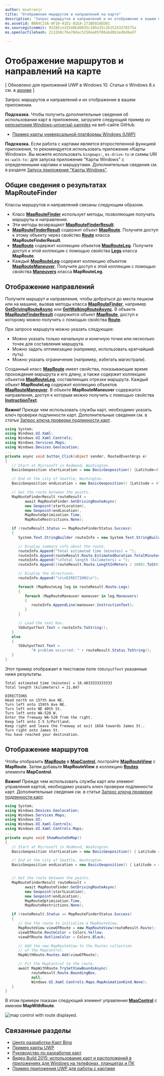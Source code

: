 ```yaml
---
author: msatranjr
title: "Отображение маршрутов и направлений на карте"
description: "Запрос маршрутов и направлений и их отображение в вашем приложении."
ms.assetid: BBB4C23A-8F10-41D1-81EA-271BE01AED81
ms.sourcegitcommit: 92285ce32548bd6035c105e35c2b152432f8575a
ms.openlocfilehash: 2132b0c76a78dac5250ea85f08abd0b1edbd6ed7

---
```


# Отображение маршрутов и направлений на карте


\[ Обновлено для приложений UWP в Windows 10. Статьи о Windows 8.x см. в [архиве](http://go.microsoft.com/fwlink/p/?linkid=619132) \]


Запрос маршрутов и направлений и их отображение в вашем приложении.

**Подсказка.** Чтобы получить дополнительные сведения об использовании карт в приложении, загрузите следующий пример из [репозитория Windows-universal-samples](http://go.microsoft.com/fwlink/p/?LinkId=619979) на веб-сайте GitHub.

-   [Пример карты универсальной платформы Windows (UWP)](http://go.microsoft.com/fwlink/p/?LinkId=619977)

**Подсказка.**  Если работа с картами является второстепенной функцией приложения, то рекомендуется использовать приложение «Карты Windows». Вы можете использовать `bingmaps:`, `ms-drive-to:`и схемы URI `ms-walk-to:` для запуска приложения "Карты Windows" с определенными картами и маршрутами. Дополнительные сведения см. в разделе [Запуск приложения "Карты Windows"](https://msdn.microsoft.com/library/windows/apps/mt228341).

 

## Общие сведения о результатах MapRouteFinder


Классы маршрутов и направлений связаны следующим образом.

-   Класс [**MapRouteFinder**](https://msdn.microsoft.com/library/windows/apps/dn636938) использует методы, позволяющие получать маршруты и направления.
-   Эти методы возвращают [**MapRouteFinderResult**](https://msdn.microsoft.com/library/windows/apps/dn636939).
-   [
            **MapRouteFinderResult**](https://msdn.microsoft.com/library/windows/apps/dn636939) содержит объект [**MapRoute**](https://msdn.microsoft.com/library/windows/apps/dn636937). Получите доступ к этому объекту через свойство [**Route**](https://msdn.microsoft.com/library/windows/apps/dn636940) класса **MapRouteFinderResult**.
-   [
            **MapRoute**](https://msdn.microsoft.com/library/windows/apps/dn636937) содержит коллекцию объектов [**MapRouteLeg**](https://msdn.microsoft.com/library/windows/apps/dn636955). Получите доступ к этой коллекции с помощью свойства [**Legs**](https://msdn.microsoft.com/library/windows/apps/dn636973) класса **MapRoute**.
-   Каждый [**MapRouteLeg**](https://msdn.microsoft.com/library/windows/apps/dn636955) содержит коллекцию объектов [**MapRouteManeuver**](https://msdn.microsoft.com/library/windows/apps/dn636961). Получите доступ к этой коллекции с помощью свойства [**Maneuvers**](https://msdn.microsoft.com/library/windows/apps/dn636959) класса **MapRouteLeg**.

## Отображение направлений


Получите маршрут и направления, чтобы добраться до места пешком или на машине, вызвав методы класса [**MapRouteFinder**](https://msdn.microsoft.com/library/windows/apps/dn636938), например [**GetDrivingRouteAsync**](https://msdn.microsoft.com/library/windows/apps/dn636943) или [**GetWalkingRouteAsync**](https://msdn.microsoft.com/library/windows/apps/dn636953). В объекте [**MapRouteFinderResult**](https://msdn.microsoft.com/library/windows/apps/dn636939) содержится объект [**MapRoute**](https://msdn.microsoft.com/library/windows/apps/dn636937), доступ к которому можно получить с помощью свойства [**Route**](https://msdn.microsoft.com/library/windows/apps/dn636940).

При запросе маршрута можно указать следующее:

-   Можно указать только начальную и конечную точки или несколько точек для составления маршрута.
-   Можно задать оптимизацию (например, использовать кратчайший путь).
-   Можно указать ограничения (например, избегать магистрали).

Созданный класс [**MapRoute**](https://msdn.microsoft.com/library/windows/apps/dn636937) имеет свойства, показывающие время прохождения маршрута и его длину, а также содержит коллекцию объектов [**MapRouteLeg**](https://msdn.microsoft.com/library/windows/apps/dn636955), составляющих отрезки маршрута. Каждый объект **MapRouteLeg** содержит коллекцию объектов [**MapRouteManeuver**](https://msdn.microsoft.com/library/windows/apps/dn636961). В объекте **MapRouteManeuver** содержатся направления, доступ к которым можно получить с помощью свойства [**InstructionText**](https://msdn.microsoft.com/library/windows/apps/dn636964).

**Важно!** Прежде чем использовать службы карт, необходимо указать ключ проверки подлинности карт. Дополнительные сведения см. в статье [Запрос ключа проверки подлинности карт](authentication-key.md).

 

```csharp
using System;
using Windows.UI.Xaml;
using Windows.UI.Xaml.Controls;
using Windows.Services.Maps;
using Windows.Devices.Geolocation;
...
private async void button_Click(object sender, RoutedEventArgs e)
{
   // Start at Microsoft in Redmond, Washington.
   BasicGeoposition startLocation = new BasicGeoposition() {Latitude=47.643,Longitude=-122.131};

   // End at the city of Seattle, Washington.
   BasicGeoposition endLocation = new BasicGeoposition() {Latitude = 47.604,Longitude= -122.329};

   // Get the route between the points.
   MapRouteFinderResult routeResult =
         await MapRouteFinder.GetDrivingRouteAsync(
         new Geopoint(startLocation),
         new Geopoint(endLocation),
         MapRouteOptimization.Time,
         MapRouteRestrictions.None);

   if (routeResult.Status == MapRouteFinderStatus.Success)
   {
      System.Text.StringBuilder routeInfo = new System.Text.StringBuilder();

      // Display summary info about the route.
      routeInfo.Append("Total estimated time (minutes) = ");
      routeInfo.Append(routeResult.Route.EstimatedDuration.TotalMinutes.ToString());
      routeInfo.Append("\nTotal length (kilometers) = ");
      routeInfo.Append((routeResult.Route.LengthInMeters / 1000).ToString());

      // Display the directions.
      routeInfo.Append("\n\nDIRECTIONS\n");

      foreach (MapRouteLeg leg in routeResult.Route.Legs)
      {
         foreach (MapRouteManeuver maneuver in leg.Maneuvers)
         {
            routeInfo.AppendLine(maneuver.InstructionText);
         }
      }

      // Load the text box.
      tbOutputText.Text = routeInfo.ToString();
   }
   else
   {
      tbOutputText.Text =
            "A problem occurred: " + routeResult.Status.ToString();
   }
}
```

Этот пример отображает в текстовом поле `tbOutputText` указанные ниже результаты.

``` syntax
Total estimated time (minutes) = 18.4833333333333
Total length (kilometers) = 21.847

DIRECTIONS
Head north on 157th Ave NE.
Turn left onto 159th Ave NE.
Turn left onto NE 40th St.
Turn left onto WA-520 W.
Enter the freeway WA-520 from the right.
Keep left onto I-5 S/Portland.
Keep right and leave the freeway at exit 165A towards James St..
Turn right onto James St.
You have reached your destination.
```

## Отображение маршрутов


Чтобы отобразить [**MapRoute**](https://msdn.microsoft.com/library/windows/apps/dn636937) в [**MapControl**](https://msdn.microsoft.com/library/windows/apps/dn637004), постройте [**MapRouteView**](https://msdn.microsoft.com/library/windows/apps/dn637122) с **MapRoute**. Затем добавьте **MapRouteView** в коллекцию [**Routes**](https://msdn.microsoft.com/library/windows/apps/dn637047) элемента **MapControl**.

**Важно!** Прежде чем использовать службы карт или элемент управления картой, необходимо указать ключ проверки подлинности карт. Дополнительные сведения см. в статье [Запрос ключа проверки подлинности карт](authentication-key.md).

 

```csharp
using System;
using Windows.Devices.Geolocation;
using Windows.Services.Maps;
using Windows.UI;
using Windows.UI.Xaml.Controls;
using Windows.UI.Xaml.Controls.Maps;
...
private async void ShowRouteOnMap()
{
   // Start at Microsoft in Redmond, Washington.
   BasicGeoposition startLocation = new BasicGeoposition() { Latitude = 47.643, Longitude = -122.131 };

   // End at the city of Seattle, Washington.
   BasicGeoposition endLocation = new BasicGeoposition() { Latitude = 47.604, Longitude = -122.329 };


   // Get the route between the points.
   MapRouteFinderResult routeResult =
         await MapRouteFinder.GetDrivingRouteAsync(
         new Geopoint(startLocation),
         new Geopoint(endLocation),
         MapRouteOptimization.Time,
         MapRouteRestrictions.None);

   if (routeResult.Status == MapRouteFinderStatus.Success)
   {
      // Use the route to initialize a MapRouteView.
      MapRouteView viewOfRoute = new MapRouteView(routeResult.Route);
      viewOfRoute.RouteColor = Colors.Yellow;
      viewOfRoute.OutlineColor = Colors.Black;

      // Add the new MapRouteView to the Routes collection
      // of the MapControl.
      MapWithRoute.Routes.Add(viewOfRoute);

      // Fit the MapControl to the route.
      await MapWithRoute.TrySetViewBoundsAsync(
            routeResult.Route.BoundingBox,
            null,
            Windows.UI.Xaml.Controls.Maps.MapAnimationKind.None);
   }
}
```

В этом примере показан следующий элемент управления [**MapControl**](https://msdn.microsoft.com/library/windows/apps/dn637004) с именем **MapWithRoute**.

![map control with route displayed.](images/routeonmap.png)

## Связанные разделы

* [Центр разработки Карт Bing](https://www.bingmapsportal.com/)
* [Пример карты UWP](http://go.microsoft.com/fwlink/p/?LinkId=619977)
* [Руководство по разработке карт](https://msdn.microsoft.com/library/windows/apps/dn596102)
* [Видео Build 2015: использование карт и расположений в приложениях для Windows на телефонах, планшетах и ПК](https://channel9.msdn.com/Events/Build/2015/2-757)
* [Пример приложения UWP для работы с картами](http://go.microsoft.com/fwlink/p/?LinkId=619982)




<!--HONumber=Jun16_HO5-->


